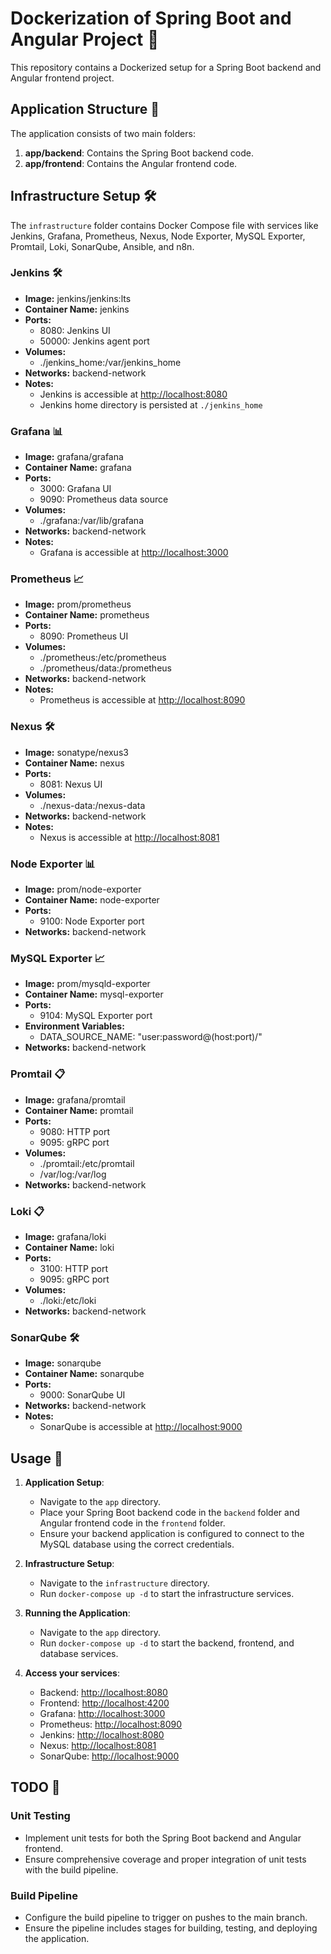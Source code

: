 # Dockerization of Spring Boot and Angular Project 🐳

This repository contains a Dockerized setup for a Spring Boot backend and Angular frontend project.

## Application Structure 📁

The application consists of two main folders:

1. **app/backend**: Contains the Spring Boot backend code.
2. **app/frontend**: Contains the Angular frontend code.

## Infrastructure Setup 🛠️

The `infrastructure` folder contains Docker Compose file with services like Jenkins, Grafana, Prometheus, Nexus, Node Exporter, MySQL Exporter, Promtail, Loki, SonarQube, Ansible, and n8n.

### Jenkins 🛠️

- **Image:** jenkins/jenkins:lts
- **Container Name:** jenkins
- **Ports:**
  - 8080: Jenkins UI
  - 50000: Jenkins agent port
- **Volumes:**
  - ./jenkins_home:/var/jenkins_home
- **Networks:** backend-network
- **Notes:**
  - Jenkins is accessible at [http://localhost:8080](http://localhost:8080)
  - Jenkins home directory is persisted at `./jenkins_home`

### Grafana 📊

- **Image:** grafana/grafana
- **Container Name:** grafana
- **Ports:**
  - 3000: Grafana UI
  - 9090: Prometheus data source
- **Volumes:**
  - ./grafana:/var/lib/grafana
- **Networks:** backend-network
- **Notes:**
  - Grafana is accessible at [http://localhost:3000](http://localhost:3000)

### Prometheus 📈

- **Image:** prom/prometheus
- **Container Name:** prometheus
- **Ports:**
  - 8090: Prometheus UI
- **Volumes:**
  - ./prometheus:/etc/prometheus
  - ./prometheus/data:/prometheus
- **Networks:** backend-network
- **Notes:**
  - Prometheus is accessible at [http://localhost:8090](http://localhost:8090)

### Nexus 🛠️

- **Image:** sonatype/nexus3
- **Container Name:** nexus
- **Ports:**
  - 8081: Nexus UI
- **Volumes:**
  - ./nexus-data:/nexus-data
- **Networks:** backend-network
- **Notes:**
  - Nexus is accessible at [http://localhost:8081](http://localhost:8081)

### Node Exporter 📊

- **Image:** prom/node-exporter
- **Container Name:** node-exporter
- **Ports:**
  - 9100: Node Exporter port
- **Networks:** backend-network

### MySQL Exporter 📈

- **Image:** prom/mysqld-exporter
- **Container Name:** mysql-exporter
- **Ports:**
  - 9104: MySQL Exporter port
- **Environment Variables:**
  - DATA_SOURCE_NAME: "user:password@(host:port)/"
- **Networks:** backend-network

### Promtail 📋

- **Image:** grafana/promtail
- **Container Name:** promtail
- **Ports:**
  - 9080: HTTP port
  - 9095: gRPC port
- **Volumes:**
  - ./promtail:/etc/promtail
  - /var/log:/var/log
- **Networks:** backend-network

### Loki 📋

- **Image:** grafana/loki
- **Container Name:** loki
- **Ports:**
  - 3100: HTTP port
  - 9095: gRPC port
- **Volumes:**
  - ./loki:/etc/loki
- **Networks:** backend-network

### SonarQube 🛠️

- **Image:** sonarqube
- **Container Name:** sonarqube
- **Ports:**
  - 9000: SonarQube UI
- **Networks:** backend-network
- **Notes:**
  - SonarQube is accessible at [http://localhost:9000](http://localhost:9000)

## Usage 🚀

1. **Application Setup**:

   - Navigate to the `app` directory.
   - Place your Spring Boot backend code in the `backend` folder and Angular frontend code in the `frontend` folder.
   - Ensure your backend application is configured to connect to the MySQL database using the correct credentials.
2. **Infrastructure Setup**:

   - Navigate to the `infrastructure` directory.
   - Run `docker-compose up -d` to start the infrastructure services.
3. **Running the Application**:

   - Navigate to the `app` directory.
   - Run `docker-compose up -d` to start the backend, frontend, and database services.
4. **Access your services**:

   - Backend: [http://localhost:8080](http://localhost:8080)
   - Frontend: [http://localhost:4200](http://localhost:4200)
   - Grafana: [http://localhost:3000](http://localhost:3000)
   - Prometheus: [http://localhost:8090](http://localhost:8090)
   - Jenkins: [http://localhost:8080](http://localhost:8080)
   - Nexus: [http://localhost:8081](http://localhost:8081)
   - SonarQube: [http://localhost:9000](http://localhost:9000)

## TODO 📝

### Unit Testing

- Implement unit tests for both the Spring Boot backend and Angular frontend.
- Ensure comprehensive coverage and proper integration of unit tests with the build pipeline.

### Build Pipeline

- Configure the build pipeline to trigger on pushes to the main branch.
- Ensure the pipeline includes stages for building, testing, and deploying the application.